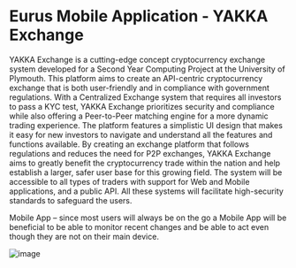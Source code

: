 # Eurus Mobile Application - YAKKA Exchange

YAKKA Exchange is a cutting-edge concept cryptocurrency exchange system developed for a Second Year Computing Project at the University of Plymouth. This platform aims to create an API-centric cryptocurrency exchange that is both user-friendly and in compliance with government regulations. With a Centralized Exchange system that requires all investors to pass a KYC test, YAKKA Exchange prioritizes security and compliance while also offering a Peer-to-Peer matching engine for a more dynamic trading experience. The platform features a simplistic UI design that makes it easy for new investors to navigate and understand all the features and functions available. By creating an exchange platform that follows regulations and reduces the need for P2P exchanges, YAKKA Exchange aims to greatly benefit the cryptocurrency trade within the nation and help establish a larger, safer user base for this growing field. The system will be accessible to all types of traders with support for Web and Mobile applications, and a public API. All these systems will facilitate high-security standards to safeguard the users.

Mobile App – since most users will always be on the go a Mobile App will be beneficial to be able to monitor recent changes and be able to act even though they are not on their main device.

![image](https://user-images.githubusercontent.com/77341013/216007972-e0d32925-a848-458b-90ee-f1e1f715f02a.png)

